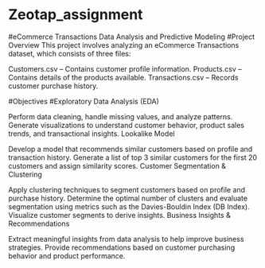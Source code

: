 # Zeotap_assignment

#eCommerce Transactions Data Analysis and Predictive Modeling
#Project Overview
This project involves analyzing an eCommerce Transactions dataset, which consists of three files:

Customers.csv – Contains customer profile information.
Products.csv – Contains details of the products available.
Transactions.csv – Records customer purchase history.

#Objectives
#Exploratory Data Analysis (EDA)

Perform data cleaning, handle missing values, and analyze patterns.
Generate visualizations to understand customer behavior, product sales trends, and transactional insights.
Lookalike Model

Develop a model that recommends similar customers based on profile and transaction history.
Generate a list of top 3 similar customers for the first 20 customers and assign similarity scores.
Customer Segmentation & Clustering

Apply clustering techniques to segment customers based on profile and purchase history.
Determine the optimal number of clusters and evaluate segmentation using metrics such as the Davies-Bouldin Index (DB Index).
Visualize customer segments to derive insights.
Business Insights & Recommendations

Extract meaningful insights from data analysis to help improve business strategies.
Provide recommendations based on customer purchasing behavior and product performance.
